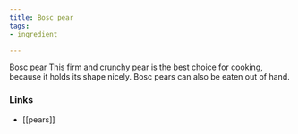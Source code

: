```yaml
---
title: Bosc pear
tags:
- ingredient

---
```

Bosc pear This firm and crunchy pear is the best choice for cooking, because it holds its shape nicely. Bosc pears can also be eaten out of hand.

### Links

* [[pears]]
